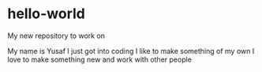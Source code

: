 # hello-world
My new repository to work on

My name is Yusaf
I just got into coding
I like to make something of my own
I love to make something new and work with other people
